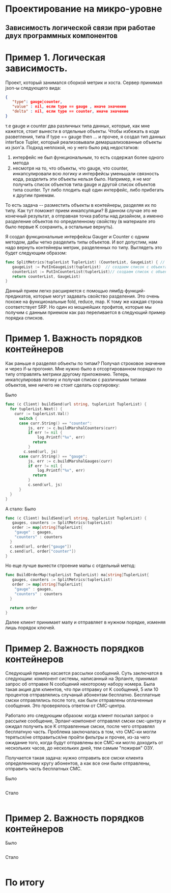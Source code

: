 # Проектирование на микро-уровне

## Зависимость логической связи при работае двух программных компонентов

# Пример 1. Логическая зависимость.

Проект, который занимался сборкой метрик и хоста. Сервер принимал json-ы следующего вида:

```json
{
   "type": gauge|counter,
   "value" : nil, если type == gauge , иначе значение
   "delta" : nil, если type == counter, иначе значение
}
```
т.е gauge и counter два различных типа данных, которые, как мне кажется, стоит вынести в отдельные объекты.
Чтобы избежать в коде разветления, типа if type == gauge then ... и прочее, я создал тип данных interface Tupler, который реализовывали демаршализованные объекты из json'а.
Подход неплохой, но у него было ряд недостатков:
1) интерфейс не был функциональным, то есть содержал более одного метода
2) несмотря на то, что объекты, что gauge, что counter, инкапсулировали всю логику и интерфейсы уменьшали связность кода, разделить эти объекты нельзя было.
Например, я не мог получить список объектов типа gauge и другой список объектов типа counter. Тут либо плодить ещё один интерфейс, либо прибегать к другим приемам.

То есть задача -- разместить объекты в контейнеры, разделяя их по типу.
Как тут поможет прием инкапсуляции? В данном случае это не конечный результат, а отправная точка работы над дизайном, а именно разделение объектов по определенному свойству (в материале это было первые K сохранить, а остальные вернуть). 

Я создал функциональные интерфейсы Gauger и Counter с одним методом, дабы четко разделить типы объектов.
И вот допустим, нам надо вернуть контейнеры метрик, разделенных по типу. Выглядеть это будет следующим образом:

```go
func SplitMetrics(tuplerList TuplerList) (CounterList, GaugeList) { // CounterList и GaugeList  -- контейнеры, которые хранят Counter и Gauger инстансы соответственно.
   gaugeList := PutInGaugeList(tuplerList)  // создаем список с объектами, типа gauge
   counterList := PutInCounterList(tuplerList)// создаем список с объектами, типа counter
   return counterList, GaugeList)
}
```

Данный прием легко расширяется с помощью лямбд-функций-предикатов, которые могут задавать свойство разделения. Это очень похоже на функциональные fold, reduce, map. К тому же каждая строка соответствует SRP. 
Но один из мощнейших профитов, которые мы получим с данным приемом как раз переливается в следующий пример порядка списков.

# Пример 1. Важность порядков контейнеров

Как раньше я разделял объекты по типам? Получал строковое значение и через if-ы прогонял. Мне нужно было в отсортированном порядко по типу отправлять метрики другому приложению.
Теперь, инкапсулировав логику и получая списки с различными типами объектов, мне ничего не стоит сделать сортировку:

Было
```go
func (c Client) buildSend(url string, tuplerList TuplerList) {
  for tuplerList.Next() {
    curr := tuplerList.Val()
	  switch {
	  case curr.String() == "counter":
		  js, err := c.buildMarshalCounters(curr)
		  if err != nil {
			  log.Printf("%v", err)
  			return
		  }
  		c.send(url, js)
	  case curr.String() == "gauge":
		  js, err := c.buildMarshalGauges(curr)
		  if err != nil {
			  log.Printf("%v", err)
  			return
		  }
		  c.send(url, js)
	  }
  }
}
```

А стало:
Было
```go
func (c Client) buildSend(url string, tuplerList TuplerList) {
   gauges, counters := SplitMetrics(tuplerList)
   order := map[string]TuplerList{
    "gauge" : gauges,
    "counters" : counters
  }
  c.send(url, order["gauge"])
  c.send(url, order["counter"])
}
```

Но еще лучше вынести строение мапы с отдельный метод:

```go
func BuildOrderMap(tuplerList TuplerList) ma[string]TuplerList{
   gauges, counters := SplitMetrics(tuplerList)
   order := map[string]TuplerList{
    "gauge" : gauges,
    "counters" : counters
  }

  return order
}
```

Далее клиент принимает мапу и отправляет в нужном порядке, изменяя лишь порядок ключей.

# Пример 2. Важность порядков контейнеров

Следующий пример касается рассылки сообщений. Суть заключатся в следующим: компонент системы, написанный на Эрланге, принимал запрос об отправке N сообщений некоторому набору номера.
Была такая акция для клиентов, что при отправку от K сообщений, 5 или 10 процентов отправлялись случаный абонентам бесплатно. Бесплатные смски отправлялись после того, как были отправлены оплаченные сообщения.
Это проверялось ответом от СМС-центра.

Работало это следующим образом: когда клиент посылал запрос о рассылке сообщение, Эрланг-компонент отправлял смски смс-центру и ожидал получить все K отправленные смски, после чего отправлял бесплатную часть.
Проблема заключалась в том, что СМС-ки могли теряться/не отправиться/не пройти фильтры и прочее, из-за чего ожидание того, когда будут отправлены все СМС-ки могло доходить от нескольких часов, до нескольких дней, тем самым "пожирая" ОЗУ.

Получается такая задача: нужно отправить все смски клиента определенному кругу абонентов, а как все они были отправлены, отправить часть бесплатных СМС.


Было
```go
```

Стало
```go
```

# Пример 2. Важность порядков контейнеров

Было
```go
```

Стало
```go
```
# По итогу
